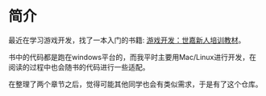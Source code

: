 # 简介
最近在学习游戏开发，找了一本入门的书籍: [游戏开发：世嘉新人培训教材](https://book.douban.com/subject/34996720/)。

书中的代码都是跑在windows平台的，而我平时主要用Mac/Linux进行开发，在阅读的过程中也会随书的代码进行一些适配。

在整理了两个章节之后，觉得可能其他同学也会有类似需求，于是有了这个仓库。

